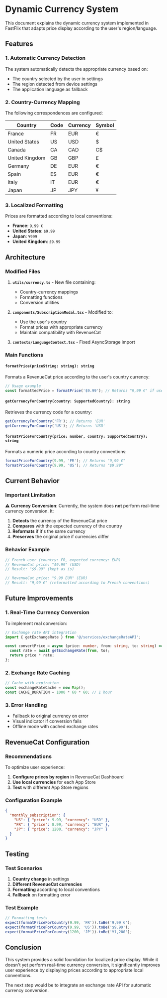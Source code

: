 # Dynamic Currency System

This document explains the dynamic currency system implemented in FastFlix that adapts price display according to the user's region/language.

## Features

### 1. Automatic Currency Detection

The system automatically detects the appropriate currency based on:

- The country selected by the user in settings
- The region detected from device settings
- The application language as fallback

### 2. Country-Currency Mapping

The following correspondences are configured:

| Country        | Code | Currency | Symbol |
| -------------- | ---- | -------- | ------ |
| France         | FR   | EUR      | €      |
| United States  | US   | USD      | $      |
| Canada         | CA   | CAD      | C$     |
| United Kingdom | GB   | GBP      | £      |
| Germany        | DE   | EUR      | €      |
| Spain          | ES   | EUR      | €      |
| Italy          | IT   | EUR      | €      |
| Japan          | JP   | JPY      | ¥      |

### 3. Localized Formatting

Prices are formatted according to local conventions:

- **France**: `9,99 €`
- **United States**: `$9.99`
- **Japan**: `¥999`
- **United Kingdom**: `£9.99`

## Architecture

### Modified Files

1. **`utils/currency.ts`** - New file containing:

   - Country-currency mappings
   - Formatting functions
   - Conversion utilities

2. **`components/SubscriptionModal.tsx`** - Modified to:

   - Use the user's country
   - Format prices with appropriate currency
   - Maintain compatibility with RevenueCat

3. **`contexts/LanguageContext.tsx`** - Fixed AsyncStorage import

### Main Functions

#### `formatPrice(priceString: string): string`

Formats a RevenueCat price according to the user's country currency:

```typescript
// Usage example
const formattedPrice = formatPrice('$9.99'); // Returns "9,99 €" if user is in France
```

#### `getCurrencyForCountry(country: SupportedCountry): string`

Retrieves the currency code for a country:

```typescript
getCurrencyForCountry('FR'); // Returns 'EUR'
getCurrencyForCountry('US'); // Returns 'USD'
```

#### `formatPriceForCountry(price: number, country: SupportedCountry): string`

Formats a numeric price according to country conventions:

```typescript
formatPriceForCountry(9.99, 'FR'); // Returns "9,99 €"
formatPriceForCountry(9.99, 'US'); // Returns "$9.99"
```

## Current Behavior

### Important Limitation

⚠️ **Currency Conversion**: Currently, the system does **not** perform real-time currency conversion. It:

1. **Detects** the currency of the RevenueCat price
2. **Compares** with the expected currency of the country
3. **Reformats** if it's the same currency
4. **Preserves** the original price if currencies differ

### Behavior Example

```typescript
// French user (country: FR, expected currency: EUR)
// RevenueCat price: "$9.99" (USD)
// Result: "$9.99" (kept as is)

// RevenueCat price: "9.99 EUR" (EUR)
// Result: "9,99 €" (reformatted according to French conventions)
```

## Future Improvements

### 1. Real-Time Currency Conversion

To implement real conversion:

```typescript
// Exchange rate API integration
import { getExchangeRate } from '@/services/exchangeRateAPI';

const convertPrice = async (price: number, from: string, to: string) => {
  const rate = await getExchangeRate(from, to);
  return price * rate;
};
```

### 2. Exchange Rate Caching

```typescript
// Cache with expiration
const exchangeRateCache = new Map();
const CACHE_DURATION = 1000 * 60 * 60; // 1 hour
```

### 3. Error Handling

- Fallback to original currency on error
- Visual indicator if conversion fails
- Offline mode with cached exchange rates

## RevenueCat Configuration

### Recommendations

To optimize user experience:

1. **Configure prices by region** in RevenueCat Dashboard
2. **Use local currencies** for each App Store
3. **Test** with different App Store regions

### Configuration Example

```json
{
  "monthly_subscription": {
    "US": { "price": 9.99, "currency": "USD" },
    "FR": { "price": 8.99, "currency": "EUR" },
    "JP": { "price": 1200, "currency": "JPY" }
  }
}
```

## Testing

### Test Scenarios

1. **Country change** in settings
2. **Different RevenueCat currencies**
3. **Formatting** according to local conventions
4. **Fallback** on formatting error

### Test Example

```typescript
// Formatting tests
expect(formatPriceForCountry(9.99, 'FR')).toBe('9,99 €');
expect(formatPriceForCountry(9.99, 'US')).toBe('$9.99');
expect(formatPriceForCountry(1200, 'JP')).toBe('¥1,200');
```

## Conclusion

This system provides a solid foundation for localized price display. While it doesn't yet perform real-time currency conversion, it significantly improves user experience by displaying prices according to appropriate local conventions.

The next step would be to integrate an exchange rate API for automatic currency conversion.
